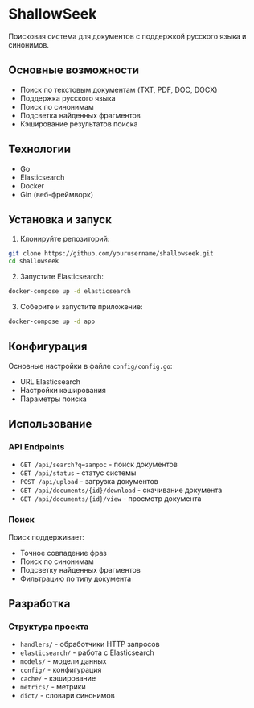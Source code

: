 # ShallowSeek

Поисковая система для документов с поддержкой русского языка и синонимов.

## Основные возможности

- Поиск по текстовым документам (TXT, PDF, DOC, DOCX)
- Поддержка русского языка
- Поиск по синонимам
- Подсветка найденных фрагментов
- Кэширование результатов поиска

## Технологии

- Go
- Elasticsearch
- Docker
- Gin (веб-фреймворк)

## Установка и запуск

1. Клонируйте репозиторий:
```bash
git clone https://github.com/yourusername/shallowseek.git
cd shallowseek
```

2. Запустите Elasticsearch:
```bash
docker-compose up -d elasticsearch
```

3. Соберите и запустите приложение:
```bash
docker-compose up -d app
```

## Конфигурация

Основные настройки в файле `config/config.go`:
- URL Elasticsearch
- Настройки кэширования
- Параметры поиска

## Использование

### API Endpoints

- `GET /api/search?q=запрос` - поиск документов
- `GET /api/status` - статус системы
- `POST /api/upload` - загрузка документов
- `GET /api/documents/{id}/download` - скачивание документа
- `GET /api/documents/{id}/view` - просмотр документа

### Поиск

Поиск поддерживает:
- Точное совпадение фраз
- Поиск по синонимам
- Подсветку найденных фрагментов
- Фильтрацию по типу документа

## Разработка

### Структура проекта

- `handlers/` - обработчики HTTP запросов
- `elasticsearch/` - работа с Elasticsearch
- `models/` - модели данных
- `config/` - конфигурация
- `cache/` - кэширование
- `metrics/` - метрики
- `dict/` - словари синонимов